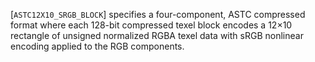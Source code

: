 [`ASTC12X10_SRGB_BLOCK`] specifies a four-component, ASTC
compressed format where each 128-bit compressed texel block encodes a
12×10 rectangle of unsigned normalized RGBA texel data with sRGB
nonlinear encoding applied to the RGB components.